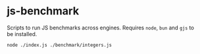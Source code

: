 
# js-benchmark

Scripts to run JS benchmarks across engines. Requires `node`, `bun` and `gjs` to be installed.

```sh
node ./index.js ./benchmark/integers.js
```
